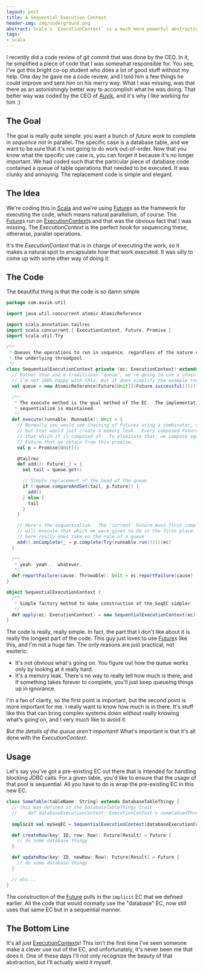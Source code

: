 ```yaml
---
layout: post
title: A Sequential Execution Context
header-img: img/underground.png
abstract: Scala's `ExecutionContext` is a much more powerful abstraction than you might think. This post covers how to use it to ensure sequential execution of work without muddying up your code whatsoever.
tags:
- scala
---
```

I recently did a code review of git commit that was done by the CEO.  In it, he simplified a piece of code that I was somewhat responsible for.  You see, I've got this bright co-op student who does a lot of good stuff without my help.  One day he gave me a code review, and I told him a few things he could improve and sent him on his merry way.  What I was missing, was that there as an astonishingly better way to accomplish what he was doing.  That better way was coded by the CEO of [Auvik][1], and it's why I like working for him :)

The Goal
--------

The goal is really quite simple: you want a bunch of _future work_ to complete in _sequence_ not in parallel.  The specific case is a database table, and we want to be sure that it's not going to do work out-of-order.  Now that you know what the specific use case is, you can forget it because it's no longer important.  We had coded such that the particular piece of database code contained a queue of table operations that needed to be executed.  It was clunky and annoying.  The replacement code is simple and elegant.

The Idea
--------

We're coding this in [Scala][2] and we're using [Future][3]s as the framework for executing the code, which means natural parallelism, of course.  The [Future][3]s run on [ExecutionContext][4]s and that was the obvious fact that I was missing.  The _ExecutionContext_ is the perfect hook for sequencing these, otherwise, parallel operations.

It's the _ExecutionContext_ that is in charge of executing the work, so it makes a natural spot to encapsulate _how_ that work executed.  It was silly to come up with some other way of doing it.

The Code
--------

The beautiful thing is that the code is so damn simple

``` scala
package com.auvik.util

import java.util.concurrent.atomic.AtomicReference

import scala.annotation.tailrec
import scala.concurrent.{ ExecutionContext, Future, Promise }
import scala.util.Try

/**
 * Queues the operations to run in sequence, regardless of the nature of
 * the underlying threadpool.
 */
class SequentialExecutionContext private (ec: ExecutionContext) extends ExecutionContext {
  // Rather than use a traditional "queue", we're going to use a chain of Futures instead.
  // I'm not 100% happy with this, but it does simplify the example tremendously
  val queue = new AtomicReference[Future[Unit]](Future.successful(()))

  /**
   * The execute method is the goal method of the EC.  The implementation ensures that
   * sequentialism is maintained.
   */
  def execute(runnable: Runnable): Unit = {
    // Normally you would see chaining of Futures using a combinator, such as `flatMap`,
    // but that would just create a memory leak.  Every composed Future has a handle to
    // that which it is composed of.  To eliminate that, we compose against another
    // Future that we obtain from this promise.
    val p = Promise[Unit]()

    @tailrec
    def add(): Future[_] = {
      val tail = queue.get()

      // Simple replacement of the head of the queue
      if (!queue.compareAndSet(tail, p.future)) {
        add()
      } else {
        tail
      }
    }

    // Here's the sequentialism.  The 'current' Future must first complete, and then we
    // will execute that which we were given to do in the first place.  The "future"
    // here really does take on the role of a queue
    add().onComplete(_ ⇒ p.complete(Try(runnable.run())))(ec)
  }

  /**
   * yeah, yeah... whatever.
   */
  def reportFailure(cause: Throwable): Unit = ec.reportFailure(cause)
}

object SequentialExecutionContext {
  /**
   * Simple factory method to make construction of the SeqEC simpler
   */
  def apply(ec: ExecutionContext) = new SequentialExecutionContext(ec)
}
```

The code is really, really simple.  In fact, the part that I don't like about it is really the longest part of the code.  This guy just loves to use [Future][3]s like this, and I'm not a huge fan.  The only reasons are just practical, not esoteric:

* It's not obvious what's going on.  You figure out how the queue works only by looking at it really hard.
* It's a memory leak.  There's no way to really tell how much is there, and if something takes forever to complete, you'll just keep queueing things up in ignorance.

I'm a fan of clarity, so the first point is important, but the second point is more important for me.  I really want to know how much is in there.  It's stuff like this that can bring complex systems down without really knowing what's going on, and I very much like to avoid it.

*But the details of the queue aren't important!*  What's important is that it's all done with the _ExecutionContext_.

Usage
-----

Let's say you've got a pre-existing EC out there that is intended for handling blocking JDBC calls.  For a given table, you'd like to ensure that the usage of that pool is sequential.  All you have to do is wrap the pre-existing EC in this new EC.

``` scala
class SomeTable(tableName: String) extends DatabaseTableThingy {
  // this was defined in the DatabaseTableThingy trait
  //    def databaseExecutionContext: ExecutionContext = someCahcedThreadPoolEC()
  
  implicit val mySeqEC = SequentialExecutionContext(databaseExecutionContext)

  def createRow(key: ID, row: Row): Future[Result] = Future {
    // do some database thingy
  }

  def updateRow(key: ID, newRow: Row): Future[Result] = Future {
    // do some database thingy
  }

  // etc...
}
```

The construction of the [Future][3] pulls in the `implicit` EC that we defined earlier. All the code that would normally use the "database" EC, now still uses that same EC but in a sequential manner.

The Bottom Line
---------------

It's all just [ExecutionContext][4]s!  This isn't the first time I've seen someone make a clever use out of the EC, and unfortunately, it's never been me that does it.  One of these days I'll not only recognize the beauty of that abstraction, but I'll actually wield it myself.


  [1]: http://auvik.com "Auvik"
  [2]: http://scala-lang.org "Scala"
  [3]: http://www.scala-lang.org/api/2.11.4/#scala.concurrent.Future "Future"
  [4]: http://www.scala-lang.org/api/2.11.4/#scala.concurrent.ExecutionContext "ExecutionContext"
